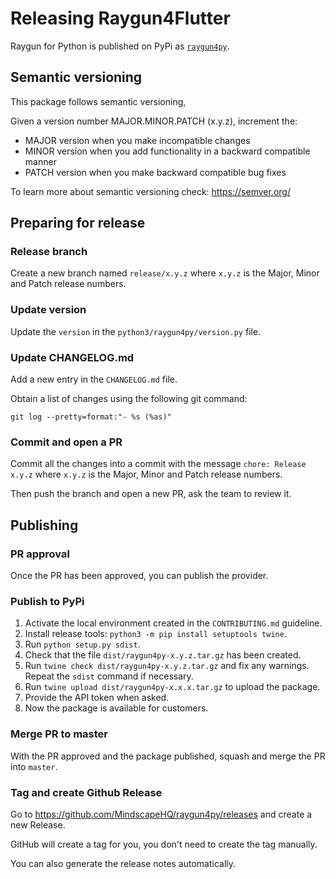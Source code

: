 # Releasing Raygun4Flutter

Raygun for Python is published on PyPi as [`raygun4py`](https://pypi.org/project/raygun4py/).

## Semantic versioning

This package follows semantic versioning,

Given a version number MAJOR.MINOR.PATCH (x.y.z), increment the:

- MAJOR version when you make incompatible changes
- MINOR version when you add functionality in a backward compatible manner
- PATCH version when you make backward compatible bug fixes

To learn more about semantic versioning check: https://semver.org/

## Preparing for release

### Release branch

Create a new branch named `release/x.y.z` 
where `x.y.z` is the Major, Minor and Patch release numbers.

### Update version

Update the `version` in the `python3/raygun4py/version.py` file.

### Update CHANGELOG.md

Add a new entry in the `CHANGELOG.md` file.

Obtain a list of changes using the following git command:

```
git log --pretty=format:"- %s (%as)"
```

### Commit and open a PR

Commit all the changes into a commit with the message `chore: Release x.y.z` where `x.y.z` is the Major, Minor and Patch release numbers.

Then push the branch and open a new PR, ask the team to review it.

## Publishing

### PR approval

Once the PR has been approved, you can publish the provider.

### Publish to PyPi 

1. Activate the local environment created in the `CONTRIBUTING.md` guideline.
2. Install release tools: `python3 -m pip install setuptools twine`.
3. Run `python setup.py sdist`.
4. Check that the file `dist/raygun4py-x.y.z.tar.gz` has been created.
5. Run `twine check dist/raygun4py-x.y.z.tar.gz` and fix any warnings. Repeat the `sdist` command if necessary.
5. Run `twine upload dist/raygun4py-x.x.x.tar.gz` to upload the package.
6. Provide the API token when asked.
7. Now the package is available for customers.

### Merge PR to master

With the PR approved and the package published, squash and merge the PR into `master`.

### Tag and create Github Release

Go to https://github.com/MindscapeHQ/raygun4py/releases and create a new Release.

GitHub will create a tag for you, you don't need to create the tag manually.

You can also generate the release notes automatically.
